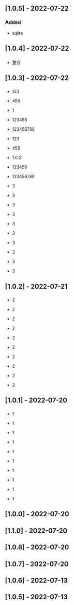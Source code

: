 












## [1.0.5] - 2022-07-22
### Added
- sqlite  

## [1.0.4] - 2022-07-22
### 
- 整合  

## [1.0.3] - 2022-07-22
### 
- 123  
- 456  
- 1  
- 123456  
- 123456789  

- 123  
- 456  
- 1.0.2  
- 123456  
- 123456789  

- 3  
- 3  
- 3  
- 3  
- 3  

- 3  
- 3  
- 3  
- 3  
- 3  

## [1.0.2] - 2022-07-21
### 
- 2  
- 2  
- 2  
- 2  
- 2  

- 2  
- 2  
- 2  
- 2  
- 2  

## [1.0.1] - 2022-07-20
### 
- 1  
- 1  
- 1  
- 1  
- 1  

- 1  
- 1  
- 1  
- 1  
- 1  

## [1.0.0] - 2022-07-20
## [1.1.0] - 2022-07-20
## [1.0.8] - 2022-07-20
## [1.0.7] - 2022-07-20
## [1.0.6] - 2022-07-13
## [1.0.5] - 2022-07-13

